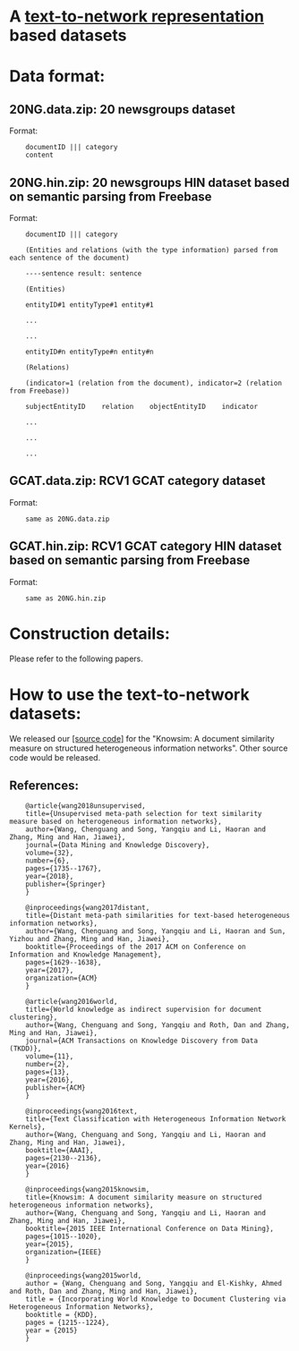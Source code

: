 # A [text-to-network representation](https://github.com/cgraywang/TextHIN) based datasets

# Data format:

## 20NG.data.zip: 20 newsgroups dataset

Format:
        
        documentID ||| category
        content

## 20NG.hin.zip: 20 newsgroups HIN dataset based on semantic parsing from Freebase

Format:
        
        documentID ||| category
        
        (Entities and relations (with the type information) parsed from each sentence of the document)
        
        ----sentence result: sentence
        
        (Entities)
        
        entityID#1 entityType#1 entity#1
        
        ...
        
        ...
        
        entityID#n entityType#n entity#n
        
        (Relations)
        
        (indicator=1 (relation from the document), indicator=2 (relation from Freebase))
        
        subjectEntityID    relation    objectEntityID    indicator
        
        ...
        
        ...
        
        ...

## GCAT.data.zip: RCV1 GCAT category dataset

Format:
        
        same as 20NG.data.zip

## GCAT.hin.zip: RCV1 GCAT category HIN dataset based on semantic parsing from Freebase

Format:
        
        same as 20NG.hin.zip

# Construction details:

  Please refer to the following papers.
  
# How to use the text-to-network datasets:
We released our [[source code]](https://github.com/cgraywang/TextHIN) for the "Knowsim: A document similarity measure on structured heterogeneous information networks". Other source code would be released.

## References:

        @article{wang2018unsupervised,
        title={Unsupervised meta-path selection for text similarity measure based on heterogeneous information networks},
        author={Wang, Chenguang and Song, Yangqiu and Li, Haoran and Zhang, Ming and Han, Jiawei},
        journal={Data Mining and Knowledge Discovery},
        volume={32},
        number={6},
        pages={1735--1767},
        year={2018},
        publisher={Springer}
        }
        
        @inproceedings{wang2017distant,
        title={Distant meta-path similarities for text-based heterogeneous information networks},
        author={Wang, Chenguang and Song, Yangqiu and Li, Haoran and Sun, Yizhou and Zhang, Ming and Han, Jiawei},
        booktitle={Proceedings of the 2017 ACM on Conference on Information and Knowledge Management},
        pages={1629--1638},
        year={2017},
        organization={ACM}
        }
        
        @article{wang2016world,
        title={World knowledge as indirect supervision for document clustering},
        author={Wang, Chenguang and Song, Yangqiu and Roth, Dan and Zhang, Ming and Han, Jiawei},
        journal={ACM Transactions on Knowledge Discovery from Data (TKDD)},
        volume={11},
        number={2},
        pages={13},
        year={2016},
        publisher={ACM}
        }
        
        @inproceedings{wang2016text,
        title={Text Classification with Heterogeneous Information Network Kernels},
        author={Wang, Chenguang and Song, Yangqiu and Li, Haoran and Zhang, Ming and Han, Jiawei},
        booktitle={AAAI},
        pages={2130--2136},
        year={2016}
        }

        @inproceedings{wang2015knowsim,
        title={Knowsim: A document similarity measure on structured heterogeneous information networks},
        author={Wang, Chenguang and Song, Yangqiu and Li, Haoran and Zhang, Ming and Han, Jiawei},
        booktitle={2015 IEEE International Conference on Data Mining},
        pages={1015--1020},
        year={2015},
        organization={IEEE}
        }

        @inproceedings{wang2015world,
        author = {Wang, Chenguang and Song, Yangqiu and El-Kishky, Ahmed and Roth, Dan and Zhang, Ming and Han, Jiawei},
        title = {Incorporating World Knowledge to Document Clustering via Heterogeneous Information Networks},
        booktitle = {KDD},
        pages = {1215--1224},
        year = {2015}
        }
